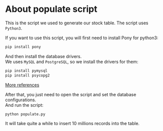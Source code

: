 About populate script
=================

This is the script we used to generate our stock table. The script uses `Python3`.

If you want to use this script, you will first need to install Pony for python3:
```bash
pip install pony
```
And then install the database drivers.  
We uses `MySQL` and `PostgreSQL`, so we install the drivers for them:
```bash
pip install pymysql
pip install psycopg2
```
[More references](https://docs.ponyorm.com/api_reference.html#api-reference)

After that, you just need to open the script and set the database configurations.  
And run the script:
```bash
python populate.py
```

It will take quite a while to insert 10 millions records into the table.